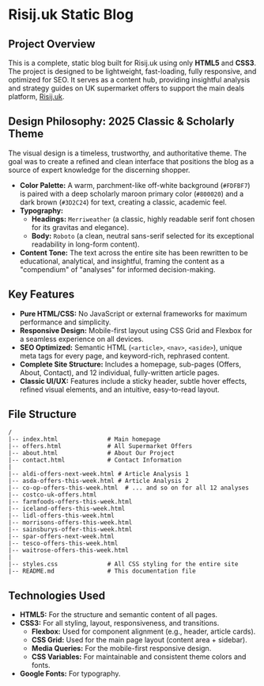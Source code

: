 
# Risij.uk Static Blog

## Project Overview

This is a complete, static blog built for Risij.uk using only **HTML5** and **CSS3**. The project is designed to be lightweight, fast-loading, fully responsive, and optimized for SEO. It serves as a content hub, providing insightful analysis and strategy guides on UK supermarket offers to support the main deals platform, [Risij.uk](https://risij.uk).

## Design Philosophy: 2025 Classic & Scholarly Theme

The visual design is a timeless, trustworthy, and authoritative theme. The goal was to create a refined and clean interface that positions the blog as a source of expert knowledge for the discerning shopper.

- **Color Palette:** A warm, parchment-like off-white background (`#FDFBF7`) is paired with a deep scholarly maroon primary color (`#800020`) and a dark brown (`#3D2C24`) for text, creating a classic, academic feel.
- **Typography:**
    - **Headings:** `Merriweather` (a classic, highly readable serif font chosen for its gravitas and elegance).
    - **Body:** `Roboto` (a clean, neutral sans-serif selected for its exceptional readability in long-form content).
- **Content Tone:** The text across the entire site has been rewritten to be educational, analytical, and insightful, framing the content as a "compendium" of "analyses" for informed decision-making.

## Key Features

- **Pure HTML/CSS:** No JavaScript or external frameworks for maximum performance and simplicity.
- **Responsive Design:** Mobile-first layout using CSS Grid and Flexbox for a seamless experience on all devices.
- **SEO Optimized:** Semantic HTML (`<article>`, `<nav>`, `<aside>`), unique meta tags for every page, and keyword-rich, rephrased content.
- **Complete Site Structure:** Includes a homepage, sub-pages (Offers, About, Contact), and 12 individual, fully-written article pages.
- **Classic UI/UX:** Features include a sticky header, subtle hover effects, refined visual elements, and an intuitive, easy-to-read layout.

## File Structure

```
/
|-- index.html              # Main homepage
|-- offers.html             # All Supermarket Offers
|-- about.html              # About Our Project
|-- contact.html            # Contact Information
|
|-- aldi-offers-next-week.html # Article Analysis 1
|-- asda-offers-this-week.html # Article Analysis 2
|-- co-op-offers-this-week.html  # ... and so on for all 12 analyses
|-- costco-uk-offers.html
|-- farmfoods-offers-this-week.html
|-- iceland-offers-this-week.html
|-- lidl-offers-this-week.html
|-- morrisons-offers-this-week.html
|-- sainsburys-offer-this-week.html
|-- spar-offers-next-week.html
|-- tesco-offers-this-week.html
|-- waitrose-offers-this-week.html
|
|-- styles.css              # All CSS styling for the entire site
|-- README.md               # This documentation file
```

## Technologies Used

- **HTML5:** For the structure and semantic content of all pages.
- **CSS3:** For all styling, layout, responsiveness, and transitions.
    - **Flexbox:** Used for component alignment (e.g., header, article cards).
    - **CSS Grid:** Used for the main page layout (content area + sidebar).
    - **Media Queries:** For the mobile-first responsive design.
    - **CSS Variables:** For maintainable and consistent theme colors and fonts.
- **Google Fonts:** For typography.
